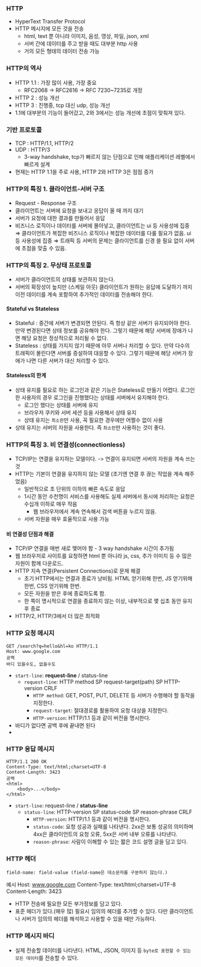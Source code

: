 ### HTTP
- HyperText Transfer Protocol
- HTTP 메시지에 모든 것을 전송
    - html, text 뿐 아니라 이미지, 음성, 영상, 파일, json, xml
    - 서버 간에 데이터를 주고 받을 때도 대부분 http 사용
    - 거의 모든 형태의 데이터 전송 가능

### HTTP의 역사
- HTTP 1.1 : 가장 많이 사용, 가장 중요
    - RFC2068 → RFC2616 → RFC 7230~7235로 개정
- HTTP 2 : 성능 개선
- HTTP 3 : 진행중, tcp 대신 udp, 성능 개선
- 1.1에 대부분의 기능이 들어갔고, 2와 3에서는 성능 개선에 초점이 맞춰져 있다. 

### 기반 프로토콜
- TCP : HTTP/1.1, HTTP/2
- UDP : HTTP/3
    - 3-way handshake, tcp가 빠르지 않는 단점으로 인해 애플리케이션 레벨에서 빠르게 설계
- 현재는 HTTP 1.1을 주로 사용, HTTP 2와 HTTP 3은 점점 증가

### HTTP의 특징 1. 클라이언트-서버 구조
- Request - Response 구조
- 클라이언트는 서버에 요청을 보내고 응답이 올 때 까지 대기
- 서버가 요청에 대한 결과를 만들어서 응답
- 비즈니스 로직이나 데이터를 서버에 몰아넣고, 클라이언트는 ui 등 사용성에 집중 ⇒ 클라이언트가 복잡한 비즈니스 로직이나 복잡한 데이터를 다룰 필요가 없음. ui 등 사용성에 집중 ⇒ 트래픽 등 서버의 문제는 클라이언트를 신경 쓸 필요 없이 서버에 초점을 맞출 수 있음.

### HTTP의 특징 2. 무상태 프로토콜
- 서버가 클라이언트의 상태를 보관하지 않는다.
- 서버의 확장성이 높지만 (스케일 아웃) 클라이언트가 원하는 응답에 도달하기 까지 이전 데이터를 계속 포함하여 추가적인 데이터를 전송해야 한다.

#### Stateful vs Stateless

- Stateful : 중간에 서버가 변경되면 안된다. 즉 항상 같은 서버가 유지되어야 한다. 만약 변경된다면 상태 정보를 공유해야 한다. 그렇기 때문에 해당 서버에 장애가 나면 해당 요청은 정상적으로 처리될 수 없다.
- Stateless : 상태를 가지지 않기 때문에 아무 서버나 처리할 수 있다. 만약 다수의 트래픽이 몰린다면 서버를 증설하여 대응할 수 있다. 그렇기 때문에 해당 서버가 장애가 나면 다른 서버가 대신 처리할 수 있다.

#### Stateless의 한계

- 상태 유지를 필요로 하는 로그인과 같은 기능은 Stateless로 만들기 어렵다. 로그인한 사용자의 경우 로그인을 진행했다는 상태를 서버에서 유지해야 한다. 
    - 로그인 했다는 상태를 서버에 유지
    - 브라우저 쿠키와 서버 세션 등을 사용해서 상태 유지
    - 상태 유지는 `최소한`만 사용, 꼭 필요한 경우에만 어쩔수 없이 사용
- 상태 유지는 서버의 자원을 사용한다. 즉 `최소한`만 사용하는 것이 좋다.

### HTTP의 특징 3. 비 연결성(connectionless)

- TCP/IP는 연결을 유지하는 모델이다. -> 연결이 유지되면 서버의 자원을 계속 쓰는 것
- HTTP는 기본이 연결을 유지하지 않는 모델 (초기엔 연결 후 끊는 작업을 계속 해주었음)
    - 일반적으로 초 단위의 이하의 빠른 속도로 응답
    - 1시간 동안 수천명이 서비스를 사용해도 실제 서버에서 동시에 처리하는 요청은 수십개 이하로 매우 작음
        - 웹 브라우저에서 계속 연속해서 검색 버튼을 누르지 않음.
    - 서버 자원을 매우 효율적으로 사용 가능
        
####  비 연결성 단점과 해결
        
- TCP/IP 연결을 매번 새로 맺어야 함 - 3 way handshake 시간이 추가됨
- 웹 브라우저로 사이트를 요청하면 html 뿐 아니라 js, css, 추가 이미지 등 수 많은 자원이 함께 다운로드.
- HTTP 지속 연결(Persistent Connections)로 문제 해결
    - 초기 HTTP에서는 연결과 종료가 낭비됨. HTML 얻기위해 한번, JS 얻기위해 한번, CSS 얻기위해 한번.
    - 모든 자원을 받은 후에 종료하도록 함.
    - 한 쪽이 명시적으로 연결을 종료하지 않는 이상, 내부적으로 몇 십초 동안 유지 후 종료
- HTTP/2, HTTP/3에서 더 많은 최적화

### HTTP 요청 메시지

```
GET /search?q=hello&hl=ko HTTP/1.1
Host: www.google.com
공백
바디 있을수도, 없을수도
```
- `start-line`: **request-line** / status-line
    - `request-line`: HTTP method SP request-target(path) SP HTTP-version CRLF
        - `HTTP method`: GET, POST, PUT, DELETE 등 서버가 수행해야 할 동작을 지정한다.
        - `request-target`: 절대경로를 활용하여 요청 대상을 지정한다.
        - `HTTP-version`: HTTP/1.1 등과 같이 버전을 명시한다.
- 바디가 없다면 공백 후에 끝내면 된다
- 
### HTTP 응답 메시지 
```
HTTP/1.1 200 OK
Content-Type: text/html;charset=UTF-8
Content-Length: 3423
공백
<html>
    <body>...</body>
</html>
```

- `start-line`: request-line / **status-line**
    - `status-line`: HTTP-version SP status-code SP reason-phrase CRLF
        - `HTTP-version`: HTTP/1.1 등과 같이 버전을 명시한다.
        - `status-code`: 요청 성공과 실패를 나타낸다. 2xx은 보통 성공의 의미하며 4xx은 클라이언트의 요청 오류, 5xx은 서버 내부 오류를 나타낸다.
        - `reason-phrase`: 사람이 이해할 수 있는 짧은 코드 설명 글을 담고 있다.

### HTTP 헤더

```
field-name: field-value (field-name은 대소문자를 구분하지 않는다.)
```
예시
Host: www.google.com
Content-Type: text/html;charset=UTF-8
Content-Length: 3423

 * HTTP 전송에 필요한 모든 부가정보를 담고 있다. 
 * 표준 헤더가 있다.(매우 많) 필요시 임의의 헤더를 추가할 수 있다. 다만 클라이언트나 서버가 임의의 헤더를 해석하고 사용할 수 있을 때만 가능하다.

### HTTP 메시지 바디
 * 실제 전송할 데이터를 나타낸다. HTML, JSON, 이미지 등 `byte로 표현할 수 있는 모든 데이터`를 전송할 수 있다.
